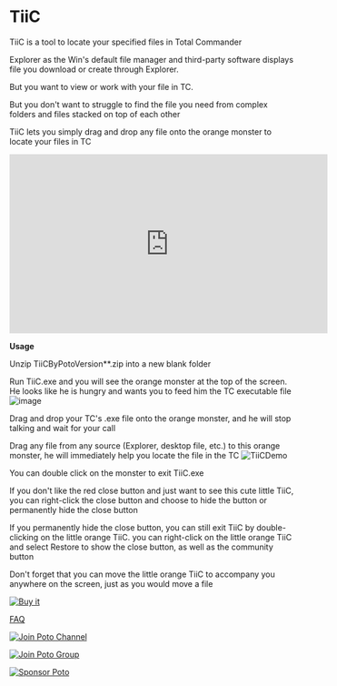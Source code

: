 # TiiC
TiiC is a tool to locate your specified files in Total Commander

Explorer as the Win's default file manager and third-party software displays file you download or create  through Explorer.

But you want to view or work with your file in TC.

But you don't want to struggle to find the file you need from complex folders and files stacked on top of each other

TiiC lets you simply drag and drop any file onto the orange monster to locate your files in TC

<iframe width="560" height="315" src="https://www.youtube.com/embed/wEm1VJzH2-k" title="YouTube video player" frameborder="0" allow="accelerometer; autoplay; clipboard-write; encrypted-media; gyroscope; picture-in-picture; web-share" allowfullscreen></iframe>

**Usage**

Unzip TiiCByPotoVersion**.zip into a new blank folder

Run TiiC.exe and you will see the orange monster at the top of the screen. He looks like he is hungry and wants you to feed him the TC executable file
![image](https://user-images.githubusercontent.com/59009389/211223901-22bbfa01-d203-4d21-9feb-401eb46c2c18.png)

Drag and drop your TC's .exe file onto the orange monster, and he will stop talking and wait for your call

Drag any file from any source (Explorer, desktop file, etc.) to this orange monster, he will immediately help you locate the file in the TC
![TiiCDemo](https://user-images.githubusercontent.com/59009389/211224354-8019d4e2-f82f-4c1f-a6ad-0c9b25c29710.gif)


You can double click on the monster to exit TiiC.exe

If you don't like the red close button and just want to see this cute little TiiC, you can right-click the close button and choose to hide the button or permanently hide the close button

If you permanently hide the close button, you can still exit TiiC by double-clicking on the little orange TiiC. you can right-click on the little orange TiiC and select Restore to show the close button, as well as the community button

Don't forget that you can move the little orange TiiC to accompany you anywhere on the screen, just as you would move a file

<a href="https://ko-fi.com/s/4e8db70fb8" target="blank"><img border="0" src="https://user-images.githubusercontent.com/59009389/210224231-4ae8813c-844c-4ce5-ad7e-fd079a893a4a.png" alt="Buy it" title="Buy it"></a>

[FAQ](https://ispoto.github.io/FAQ/)



<a href="https://t.me/PotoChannel" target="blank"><img border="0" src="https://user-images.githubusercontent.com/59009389/211225154-07ba4e6c-a370-4873-8181-76f5f1b7a0e3.png" alt="Join Poto Channel" title="Join Poto Channel"></a>

<a href="https://t.me/PotoGroup" target="blank"><img border="0" src="https://user-images.githubusercontent.com/59009389/211225151-98d67c7c-a2c8-4925-b443-cfcc663f56cc.png" alt="Join Poto Group" title="Join Poto Group"></a>

<a href="https://ko-fi.com/ispoto" target="blank"><img border="0" src="https://user-images.githubusercontent.com/59009389/209853872-e562f173-651c-4442-8db5-57cf5b3d0d1e.png" alt="Sponsor Poto" title="Sponsor Poto"></a>

<script src='https://storage.ko-fi.com/cdn/scripts/overlay-widget.js'></script>
<script>
  kofiWidgetOverlay.draw('ispoto', {
    'type': 'floating-chat',
    'floating-chat.donateButton.text': 'Sponsor Poto',
    'floating-chat.donateButton.background-color': '#00b9fe',
    'floating-chat.donateButton.text-color': '#fff'
  });
</script>


